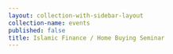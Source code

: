 ```yaml
---
layout: collection-with-sidebar-layout
collection-name: events
published: false
title: Islamic Finance / Home Buying Seminar
---
```

